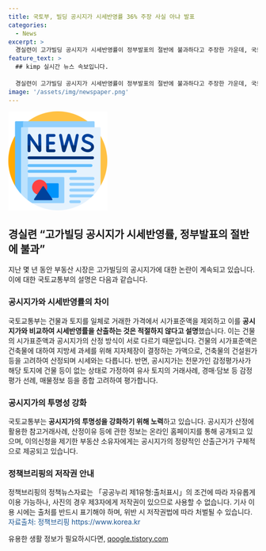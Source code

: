```yaml
---
title: 국토부, 빌딩 공시지가 시세반영률 36% 주장 사실 아냐 발표
categories:
  - News
excerpt: >
  경실련이 고가빌딩 공시지가 시세반영률이 정부발표의 절반에 불과하다고 주장한 가운데, 국토교통부는 이에 대해 시가표준액을 차감한 토지가격을 추산하는 방식이 공시지가 산정방식과 다르다고 설명했습니다. 건물과 토지의 일체거래 가격을 공시지가와 비교하는 것은 적절하지 않다며, 공시지가의 투명성을 강화하기 위해 정보를 공개하고 있으며, 이의신청을 제기한 부동산 소유자에게 산출근거를 제공하고 있다고 밝혔습니다.
feature_text: >
  ## kimp 실시간 뉴스 속보입니다.

  경실련이 고가빌딩 공시지가 시세반영률이 정부발표의 절반에 불과하다고 주장한 가운데, 국토교통부는 이에 대해 시가표준액을 차감한 토지가격을 추산하는 방식이 공시지가 산정방식과 다르다고 설명했습니다. 건물과 토지의 일체거래 가격을 공시지가와 비교하는 것은 적절하지 않다며, 공시지가의 투명성을 강화하기 위해 정보를 공개하고 있으며, 이의신청을 제기한 부동산 소유자에게 산출근거를 제공하고 있다고 밝혔습니다.
image: '/assets/img/newspaper.png'
---
```


<p><img src="/assets/img/newspaper.png" alt="kimplant 속보" /></p>

<h2 data-ke-size="size26">경실련 “고가빌딩 공시지가 시세반영률, 정부발표의 절반에 불과”</h2>

<p data-ke-size="size16">지난 몇 년 동안 부동산 시장은 고가빌딩의 공시지가에 대한 논란이 계속되고 있습니다. 이에 대한 국토교통부의 설명은 다음과 같습니다.</p>

<h3>공시지가와 시세반영률의 차이</h3>

<p data-ke-size="size16">국토교통부는 건물과 토지를 일체로 거래한 가격에서 시가표준액을 제외하고 이를 <b>공시지가와 비교하여 시세반영률을 산출하는 것은 적절하지 않다고 설명</b>했습니다. 이는 건물의 시가표준액과 공시지가의 산정 방식이 서로 다르기 때문입니다. 건물의 시가표준액은 건축물에 대하여 지방세 과세를 위해 지자체장이 결정하는 가액으로, 건축물의 건설원가 등을 고려하여 산정되며 시세와는 다릅니다. 반면, 공시지가는 전문가인 감정평가사가 해당 토지에 건물 등이 없는 상태로 가정하여 유사 토지의 거래사례, 경매·담보 등 감정평가 선례, 매물정보 등을 종합 고려하여 평가합니다.</p>

<h3>공시지가의 투명성 강화</h3>

<p data-ke-size="size16">국토교통부는 <b>공시지가의 투명성을 강화하기 위해 노력</b>하고 있습니다. 공시지가 산정에 활용한 참고거래사례, 산정이유 등에 관한 정보는 온라인 홈페이지를 통해 공개되고 있으며, 이의신청을 제기한 부동산 소유자에게는 공시지가의 정량적인 산출근거가 구체적으로 제공되고 있습니다.</p>

<h3>정책브리핑의 저작권 안내</h3>

<p data-ke-size="size16">정책브리핑의 정책뉴스자료는 「공공누리 제1유형:출처표시」의 조건에 따라 자유롭게 이용 가능하나, 사진의 경우 제3자에게 저작권이 있으므로 사용할 수 없습니다. 기사 이용 시에는 출처를 반드시 표기해야 하며, 위반 시 저작권법에 따라 처벌될 수 있습니다. <span style="color: #1a5490;">자료출처: 정책브리핑 https://www.korea.kr</span></p>
유용한 생활 정보가 필요하시다면, <a href="https://qoogle.tistory.com" rel="dofollow">qoogle.tistory.com</a>


